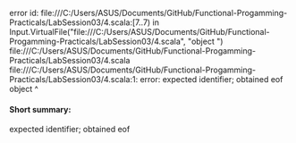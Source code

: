 error id: file:///C:/Users/ASUS/Documents/GitHub/Functional-Progamming-Practicals/LabSession03/4.scala:[7..7) in Input.VirtualFile("file:///C:/Users/ASUS/Documents/GitHub/Functional-Progamming-Practicals/LabSession03/4.scala", "object ")
file:///C:/Users/ASUS/Documents/GitHub/Functional-Progamming-Practicals/LabSession03/4.scala
file:///C:/Users/ASUS/Documents/GitHub/Functional-Progamming-Practicals/LabSession03/4.scala:1: error: expected identifier; obtained eof
object 
       ^
#### Short summary: 

expected identifier; obtained eof